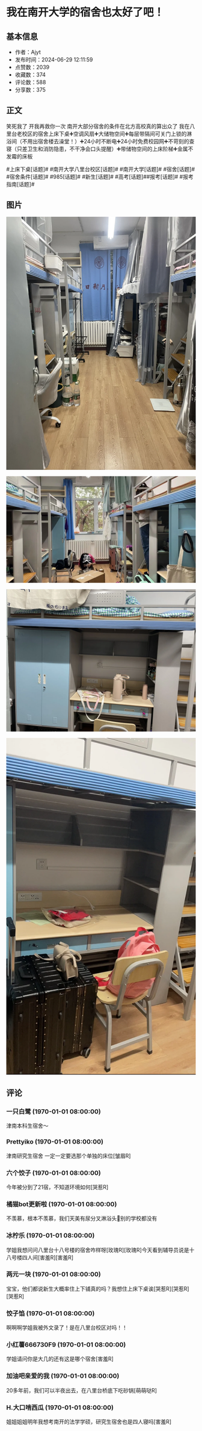 # 我在南开大学的宿舍也太好了吧！

## 基本信息

- 作者：Ajyt
- 发布时间：2024-06-29 12:11:59
- 点赞数：2039
- 收藏数：374
- 评论数：588
- 分享数：375

## 正文

笑死我了 开我再救你一次 南开大部分宿舍的条件在北方高校真的算出众了 我在八里台老校区的宿舍上床下桌➕空调风扇➕大储物空间➕每层带隔间可关门上锁的淋浴间（不用出宿舍楼去澡堂！）➕24小时不断电➕24小时免费校园网➕不苛刻的查寝（只差卫生和消防隐患，不干净会口头提醒）➕带储物空间的上床阶梯➕金属不发霉的床板
	
#上床下桌[话题]# #南开大学八里台校区[话题]#  #南开大学[话题]# #宿舍[话题]# #宿舍条件[话题]# #985[话题]# #新生[话题]# #高考[话题]##报考[话题]# #报考指南[话题]#

## 图片

![图片](images/19c7f8fb261183dad07fa6bf5d73e9f0.jpg)

![图片](images/300ff3f5856bb8b762f29eadfcc46d8e.jpg)

![图片](images/f46a344a7250e597fa81716dfcb185ed.jpg)

![图片](images/cdd30a6d6a08b34f38ee3e8fe165063c.jpg)

## 评论

### 一只白鹭 (1970-01-01 08:00:00)

津南本科生宿舍～

### Prettyiko (1970-01-01 08:00:00)

津南研究生宿舍 一定一定要选那个单独的床位[皱眉R]

### 六个饺子 (1970-01-01 08:00:00)

今年被分到了21宿，不知道环境如何[哭惹R]

### 橘猫bot更新啦 (1970-01-01 08:00:00)

不羡慕，根本不羡慕，我们天美有尿分叉淋浴头🚿别的学校都没有

### 冰柠乐 (1970-01-01 08:00:00)

学姐我想问问八里台十八号楼的宿舍咋样呀[玫瑰R][玫瑰R]今天看到辅导员说是十八号楼四人间[害羞R][害羞R]

### 两元一块 (1970-01-01 08:00:00)

宝宝，他们都说新生大概率住上下铺真的吗？我想住上床下桌诶[哭惹R][哭惹R][哭惹R]

### 饺子馅 (1970-01-01 08:00:00)

啊啊啊学姐我被外文录了！是在八里台校区对吗！！

### 小红薯666730F9 (1970-01-01 08:00:00)

学姐请问你是大几的还有这是哪个宿舍[害羞R]

### 加油吧亲爱的我 (1970-01-01 08:00:00)

20多年前，我们可以半夜出去，在八里台桥底下吃砂锅[萌萌哒R]

### H.大口啃西瓜 (1970-01-01 08:00:00)

姐姐姐姐明年我想考南开的法学学硕，研究生宿舍也是四人寝吗[害羞R]

